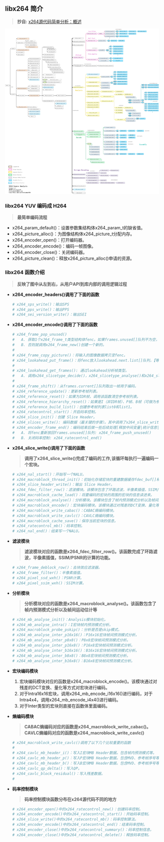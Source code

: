 ## **libx264 简介**
> **抄自:** [x264源代码简单分析：概述](https://blog.csdn.net/leixiaohua1020/article/details/45536607)

![libx264概括图](./libx264.jpg)

### **libx264 YUV 编码成 H264**
> **最简单编码流程**
- x264_param_default()：设置参数集结构体x264_param_t的缺省值。
- x264_picture_alloc()：为图像结构体x264_picture_t分配内存。
- x264_encoder_open()：打开编码器。
- x264_encoder_encode()：编码一帧图像。
- x264_encoder_close()：关闭编码器。
- x264_picture_clean()：释放x264_picture_alloc()申请的资源。 

### **libx264 函数介绍**
> **反映了图中从左到右，从用户API到库内部的调用逻辑过程**
- **x264_encoder_headers()调用了下面的函数**
    ```sh
    # x264_sps_write()：输出SPS
    # x264_pps_write()：输出PPS
    # x264_sei_version_write()：输出SEI
    ```
 
- **x264_encoder_encode()调用了下面的函数**
    ```sh
    # x264_frame_pop_unused()
    #   A. 获取1个x264_frame_t类型结构体fenc。如果frames.unused[]队列不为空，就调用x264_frame_pop()从unused[]队列取1个现成的
    #   B. 否则就调用x264_frame_new()创建一个新的。
    #
    # x264_frame_copy_picture()：将输入的图像数据拷贝至fenc。
    # x264_lookahead_put_frame()：将fenc放入lookahead.next.list[]队列，【等待确定帧类型】。
    #
    # x264_lookahead_get_frames(): 通过lookahead分析帧类型。
    #   A. 调用x264_slicetype_decide()，x264_slicetype_analyse()和x264_slicetype_frame_cost()等函数。确定帧类型信息，并将帧放入frames.current[]队列。
    #
    # x264_frame_shift()：从frames.current[]队列取出一帧用于编码。
    # x264_reference_update()：更新参考帧列表。
    # x264_reference_reset()：如果为IDR帧，调用该函数清空参考帧列表。
    # x264_reference_hierarchy_reset()：如果是I（非IDR帧）、P帧、B帧（可做为参考帧），调用该函数（还没研究）。
    # x264_reference_build_list()：创建参考帧列表list0和list1。
    # x264_ratecontrol_start()：开启码率控制。
    # x264_slice_init()：创建 Slice Header。
    # x264_slices_write(): 编码数据（最关键的步骤）。其中调用了x264_slice_write()完成了编码的工作
    # x264_encoder_frame_end()：编码结束后做一些后续处理[释放中间变量|统计信息|将fenc重新放回frames.unused[]队列|关闭码率控制]
    #   A. 将fenc重新放回frames.unused[]队列: x264_frame_push_unused()
    #   B. 关闭码率控制: x264_ratecontrol_end()
    ```

- **x264_slice_write()调用了下面的函数**
    > **调用了x264_slice_write()完成了编码的工作,该循环每执行一遍编码一个宏块。**

    ```sh
    # x264_nal_start()：开始写一个NALU。
    # x264_macroblock_thread_init()：初始化存储宏块的重建数据缓存fdec_buf[]和编码数据缓存fenc_buf[]。
    # x264_slice_header_write()：输出 Slice Header。
    # x264_fdec_filter_row()：滤波模块。该模块包含了环路滤波，半像素插值，SSIM/PSNR的计算。
    # x264_macroblock_cache_load()：将要编码的宏块的周围的宏块的信息读进来。
    # x264_macroblock_analyse()：分析模块。该模块包含了帧内预测模式分析以及帧间运动估计等。
    # x264_macroblock_encode()：宏块编码模块。该模块通过对残差的DCT变换、量化等方式对宏块进行编码。
    # x264_macroblock_write_cabac()：CABAC熵编码模块。
    # x264_macroblock_write_cavlc()：CAVLC熵编码模块。
    # x264_macroblock_cache_save()：保存当前宏块的信息。
    # x264_ratecontrol_mb()：码率控制。
    # x264_nal_end()：结束写一个NALU。
    ```

- **滤波模块**
    > **滤波模块对应的函数是x264_fdec_filter_row()。该函数完成了环路滤波，半像素插值，SSIM/PSNR的计算的功能。**
    ```sh
    # x264_frame_deblock_row()：去块效应滤波器。
    # x264_frame_filter()：半像素插值。
    # x264_pixel_ssd_wxh()：PSNR计算。
    # x264_pixel_ssim_wxh()：SSIM计算。
    ```

- **分析模块**
    > **分析模块对应的函数是x264_macroblock_analyse()。该函数包含了帧内预测模式分析以及帧间运动估计等**
    ```sh
    # x264_mb_analyse_init()：Analysis模块初始化。
    # x264_mb_analyse_intra()：I宏块帧内预测模式分析。
    # x264_macroblock_probe_pskip()：分析是否是skip模式。
    # x264_mb_analyse_inter_p16x16()：P16x16宏块帧间预测模式分析。
    # x264_mb_analyse_inter_p8x8()：P8x8宏块帧间预测模式分析。
    # x264_mb_analyse_inter_p16x8()：P16x8宏块帧间预测模式分析。
    # x264_mb_analyse_inter_b16x16()：B16x16宏块帧间预测模式分析。
    # x264_mb_analyse_inter_b8x8()：B8x8宏块帧间预测模式分析。
    # x264_mb_analyse_inter_b16x8()：B16x8宏块帧间预测模式分析。
    ```

- **宏块编码模块**
    1. 宏块编码模块对应的函数是x264_macroblock_encode()。该模块通过对残差的DCT变换、量化等方式对宏块进行编码。
    2. 对于Intra16x16宏块，调用x264_mb_encode_i16x16()进行编码，对于Intra4x4，调用x264_mb_encode_i4x4()进行编码。
    3. 对于Inter类型的宏块则直接在函数体里面编码。

- **熵编码模块**
    > **CABAC熵编码对应的函数是x264_macroblock_write_cabac()。CAVLC熵编码对应的函数是x264_macroblock_write_cavlc()**
    ```sh
    # x264_macroblock_write_cavlc()调用了以下几个比较重要的函数
    #
    # x264_cavlc_mb_header_i()：写入I宏块MB Header数据。包含帧内预测模式等。
    # x264_cavlc_mb_header_p()：写入P宏块MB Header数据。包含MVD、参考帧序号等。
    # x264_cavlc_mb_header_b()：写入B宏块MB Header数据。包含MVD、参考帧序号等。
    # x264_cavlc_qp_delta()：写入QP。
    # x264_cavlc_block_residual()：写入残差数据。
    #
    ```
- **码率控制模块**
    > **码率控制模块函数分布在x264源代码不同的地方**
    ```sh
    # x264_encoder_open()中的x264_ratecontrol_new()：创建码率控制。
    # x264_encoder_encode()中的x264_ratecontrol_start()：开始码率控制。
    # x264_slice_write()中的x264_ratecontrol_mb()：码率控制算法。
    # x264_encoder_encode()中的x264_ratecontrol_end()：结束码率控制。
    # x264_encoder_close()中的x264_ratecontrol_summary()：码率控制信息。
    # x264_encoder_close()中的x264_ratecontrol_delete()：释放码率控制。
    ```
